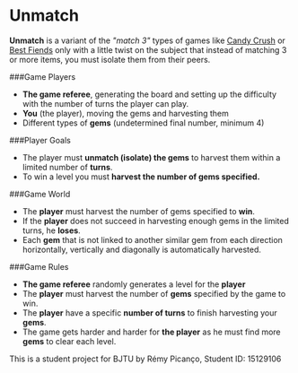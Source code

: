 # Unmatch

**Unmatch** is a variant of the *"match 3"* types of games like [Candy Crush](http://candycrushsaga.com/) or [Best Fiends](https://bestfiends.com/) only with a little twist on the subject that instead of matching 3 or more items, you must isolate them from their peers.

###Game Players
- **The game referee**, generating the board and setting up the difficulty with the number of turns the player can play.
- **You** (the player), moving the gems and harvesting them
- Different types of **gems** (undetermined final number, minimum 4)

###Player Goals
- The player must **unmatch (isolate) the gems** to harvest them within a limited number of **turns**.
- To win a level you must **harvest the number of gems specified.**

###Game World
- The **player** must harvest the number of gems specified to **win**.
- If the **player** does not succeed in harvesting enough gems in the limited turns, he **loses**. 
- Each **gem** that is not linked to another similar gem from each direction horizontally, vertically and diagonally is automatically harvested.

###Game Rules
- **The game referee** randomly generates a level for the **player** 
- The **player** must harvest the number of **gems** specified by the game to win.
- The **player** have a specific **number of turns** to finish harvesting your **gems**.
- The game gets harder and harder for **the player** as he must find more **gems** to clear each level.

This is a student project for BJTU by Rémy Picanço, Student ID: 15129106
